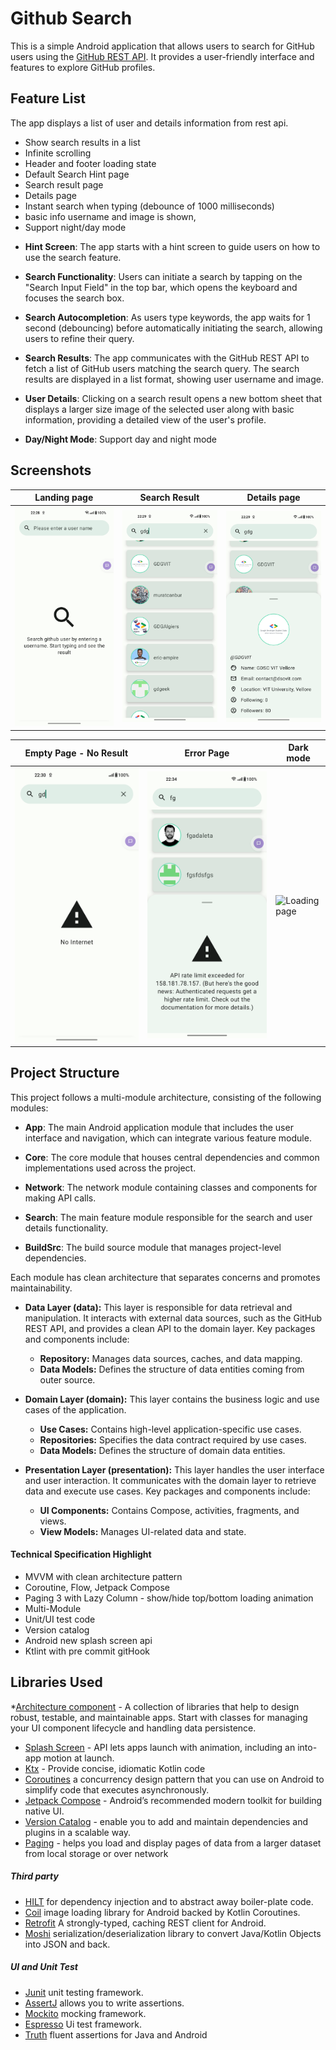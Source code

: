 Github Search
===========================
This is a simple Android application that allows users to search for GitHub users using the [GitHub REST API](https://docs.github.com/en/rest/search/search?apiVersion=2022-11-28#search-users). It provides a user-friendly interface and features to explore GitHub profiles.
## Feature List
The app displays a list of user and details information from rest api.
* Show search results in a list
* Infinite scrolling
* Header and footer loading state
* Default Search Hint page
* Search result page
* Details page
* Instant search when typing (debounce of 1000 milliseconds)
* basic info username and image is shown,
* Support night/day mode

- **Hint Screen**: The app starts with a hint screen to guide users on how to use the search feature.

- **Search Functionality**: Users can initiate a search by tapping on the "Search Input Field" in the top bar, which opens the keyboard and focuses the search box.

- **Search Autocompletion**: As users type keywords, the app waits for 1 second (debouncing) before automatically initiating the search, allowing users to refine their query.

- **Search Results**: The app communicates with the GitHub REST API to fetch a list of GitHub users matching the search query. The search results are displayed in a list format, showing user username and image.

- **User Details**: Clicking on a search result opens a new bottom sheet that displays a larger size image of the selected user along with basic information, providing a detailed view of the user's profile.

- **Day/Night Mode**: Support day and night mode

## Screenshots
Landing page | Search Result  | Details page
--- | -----------------------------------------------------------------------| ---  
![Entry Screen](screenshots/search_hint.png  "Entry Screen") | ![Search page](screenshots/search_result_light.png  "Search Result")  | ![Details page](screenshots/user_details.png  "Details page")

Empty Page - No Result  | Error Page                          |  Dark mode
--- |-------------------------------------------------------------------------| ---  
![Empty page](screenshots/no_internet.png  "Empty Page") | ![Error page](screenshots/api_error.png  "Error Page")                  | ![Loading page](screenshots/search_rersult_dark "Loading sate")

## Project Structure
This project follows a multi-module architecture, consisting of the following modules:
- **App**: The main Android application module that includes the user interface and navigation, which can integrate various feature module.

- **Core**: The core module that houses central dependencies and common implementations used across the project.

- **Network**: The network module containing classes and components for making API calls.

- **Search**: The main feature module responsible for the search and user details functionality.

- **BuildSrc**: The build source module that manages project-level dependencies.

Each module has clean architecture that separates concerns and promotes maintainability.

- **Data Layer (data):** This layer is responsible for data retrieval and manipulation. It interacts with external data sources, such as the GitHub REST API, and provides a clean API to the domain layer. Key packages and components include:
    - **Repository:** Manages data sources, caches, and data mapping.
    - **Data Models:** Defines the structure of data entities coming from outer source.

- **Domain Layer (domain):** This layer contains the business logic and use cases of the application. 
    - **Use Cases:** Contains high-level application-specific use cases.
    - **Repositories:** Specifies the data contract required by use cases.
    - **Data Models:** Defines the structure of domain data entities.

- **Presentation Layer (presentation):** This layer handles the user interface and user interaction. It communicates with the domain layer to retrieve data and execute use cases. Key packages and components include:
    - **UI Components:** Contains Compose, activities, fragments, and views.
    - **View Models:** Manages UI-related data and state.


#### Technical Specification Highlight
* MVVM with clean architecture pattern
* Coroutine, Flow, Jetpack Compose
* Paging 3 with Lazy Column - show/hide top/bottom loading animation
* Multi-Module
* Unit/UI test code
* Version catalog
* Android new splash screen api
* Ktlint with pre commit gitHook


## Libraries Used
*[Architecture component][0] - A collection of libraries that help to design robust, testable, and   maintainable apps. Start with classes for managing your UI component lifecycle and handling data persistence.
* [Splash Screen][5] -  API lets apps launch with animation, including an into-app motion at launch.
* [Ktx][7] - Provide concise, idiomatic Kotlin code
* [Coroutines][13] a concurrency design pattern that you can use on Android to simplify code that executes asynchronously.
* [Jetpack Compose][8] - Android’s recommended modern toolkit for building native UI.
* [Version Catalog][1] - enable you to add and maintain dependencies and plugins in a scalable way.
* [Paging][23] - helps you load and display pages of data from a larger dataset from local storage or over network

#####  Third party
* [HILT][10] for dependency injection and to abstract away boiler-plate code.
* [Coil][12] image loading library for Android backed by Kotlin Coroutines.
* [Retrofit][14] A strongly-typed, caching REST client for Android.
* [Moshi][20] serialization/deserialization library to convert Java/Kotlin Objects into JSON and back.
#####  UI and Unit Test
* [Junit][15] unit testing framework.
* [AssertJ][16] allows you to write assertions.
* [Mockito][17] mocking framework.
* [Espresso][18] Ui test framework.
* [Truth][21]  fluent assertions for Java and Android

[0]: https://developer.android.com/jetpack/components
[1]: https://docs.gradle.org/current/userguide/platforms.html
[5]: https://developer.android.com/develop/ui/views/launch/splash-screen
[6]: https://developer.android.com/topic/libraries/architecture/viewmodel
[7]: https://developer.android.com/kotlin/ktx

[8]: https://developer.android.com/jetpack/compose
[9]: https://developer.android.com/guide/topics/ui/declaring-layout

[10]: https://dagger.dev/hilt/
[11]:https://developers.google.com/maps/documentation/android-sdk/start
[12]:https://coil-kt.github.io/coil/
[13]:https://developer.android.com/kotlin/coroutines
[14]:https://square.github.io/retrofit/
[15]:https://junit.org/junit4/
[16]:https://joel-costigliola.github.io/assertj/
[17]:https://site.mockito.org/
[18]:https://developer.android.com/training/testing/espresso#packages
[18]:https://junit.org/junit4/
[20]:https://github.com/square/moshi
[21]:https://truth.dev/
[22]:https://developer.android.com/guide/navigation/navigation-getting-started
[23]:https://developer.android.com/topic/libraries/architecture/paging/v3-overview
   



